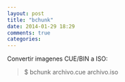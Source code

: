 ```yaml
---
layout: post
title: "bchunk"
date: 2014-01-29 18:29
comments: true
categories: 
---
```

Convertir imagenes CUE/BIN a ISO: 

>$ bchunk archivo.cue archivo.iso


